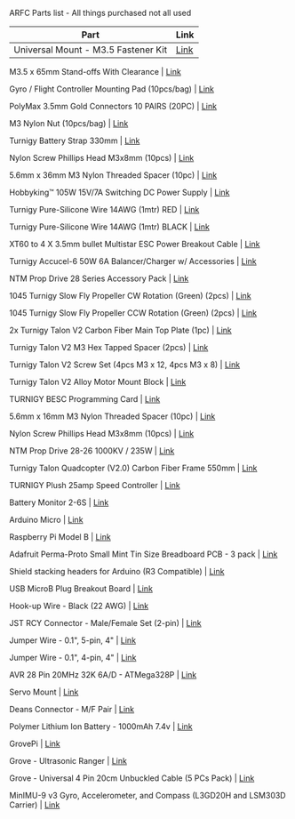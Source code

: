 ARFC Parts list - All things purchased not all used

Part | Link
-----|--------------
Universal Mount - M3.5 Fastener Kit   |    [Link](http://www.hobbyking.com/hobbyking/store/__26556__Universal_Mount_M3_5_Fastener_Kit.html)   

M3.5 x 65mm Stand-offs With Clearance   |     [Link](http://www.hobbyking.com/hobbyking/store/__26556__Universal_Mount_M3_5_Fastener_Kit.html)   

Gyro / Flight Controller Mounting Pad (10pcs/bag)   |    [Link](http://www.hobbyking.com/hobbyking/store/__15214__Gyro_Flight_Controller_Mounting_Pad_10pcs_bag_.html)   

PolyMax 3.5mm Gold Connectors 10 PAIRS (20PC)   |    [Link](http://www.hobbyking.com/hobbyking/store/__64348__PolyMax_3_5mm_Gold_Connectors_10_PAIRS_20PC_AR_Warehouse_.html)

M3 Nylon Nut (10pcs/bag)   |    [Link]( http://www.hobbyking.com/hobbyking/store/__37790__M3_Nylon_Nut_10pcs_bag_US_Warehouse_.html)

Turnigy Battery Strap 330mm    |    [Link](http://www.hobbyking.com/hobbyking/store/__37782__Turnigy_Battery_Strap_330mm_USA_Warehouse_.html)

Nylon Screw Phillips Head M3x8mm (10pcs)    |    [Link](http://www.hobbyking.com/hobbyking/store/__37787__Nylon_Screw_Phillips_Head_M3x8mm_10pcs_US_Warehouse_.html)

5.6mm x 36mm M3 Nylon Threaded Spacer (10pc)   |    [Link](http://www.hobbyking.com/hobbyking/store/__37803__5_6mm_x_36mm_M3_Nylon_Threaded_Spacer_10pc_US_Warehouse_.html)

Hobbyking™ 105W 15V/7A Switching DC Power Supply   |    [Link](http://www.hobbyking.com/hobbyking/store/__36904__Hobbyking_8482_105W_15V_7A_Switching_DC_Power_Supply_US_Warehouse_.html)   

Turnigy Pure-Silicone Wire 14AWG (1mtr) RED    |    [Link](http://www.hobbyking.com/hobbyking/store/__9678__Turnigy_Pure_Silicone_Wire_14AWG_1mtr_RED.html)    

Turnigy Pure-Silicone Wire 14AWG (1mtr) BLACK    |   [Link](http://www.hobbyking.com/hobbyking/store/__9679__Turnigy_Pure_Silicone_Wire_14AWG_1mtr_BLACK.html)   

XT60 to 4 X 3.5mm bullet Multistar ESC Power Breakout Cable   |   [Link](http://www.hobbyking.com/hobbyking/store/__25480__XT60_to_4_X_3_5mm_bullet_Multistar_ESC_Power_Breakout_Cable.html)    

Turnigy Accucel-6 50W 6A Balancer/Charger w/ Accessories   |    [Link](http://www.hobbyking.com/hobbyking/store/__7028__Turnigy_Accucel_6_50W_6A_Balancer_Charger_w_Accessories.html)   

NTM Prop Drive 28 Series Accessory Pack   |    [Link](http://www.hobbyking.com/hobbyking/store/__16719__NTM_Prop_Drive_28_Series_Accessory_Pack.html)   

1045 Turnigy Slow Fly Propeller CW Rotation (Green) (2pcs)   |   [Link](http://www.hobbyking.com/hobbyking/store/__55269__1045_Turnigy_Slow_Fly_Propeller_CW_Rotation_Green_2pcs_.html)   

1045 Turnigy Slow Fly Propeller CCW Rotation (Green) (2pcs)   |    [Link](http://www.hobbyking.com/hobbyking/store/__55270__1045_Turnigy_Slow_Fly_Propeller_CCW_Rotation_Green_2pcs_.html)   

2x Turnigy Talon V2 Carbon Fiber Main Top Plate (1pc)   |    [Link](http://www.hobbyking.com/hobbyking/store/__23017__Turnigy_Talon_V2_Carbon_Fiber_Main_Top_Plate_1pc_.html)   

Turnigy Talon V2 M3 Hex Tapped Spacer (2pcs)  |   [Link](http://www.hobbyking.com/hobbyking/store/__23015__Turnigy_Talon_V2_M3_Hex_Tapped_Spacer_2pcs_.html)   

Turnigy Talon V2 Screw Set (4pcs M3 x 12, 4pcs M3 x 8)    |    [Link](http://www.hobbyking.com/hobbyking/store/__23016__Turnigy_Talon_V2_Screw_Set_4pcs_M3_x_12_4pcs_M3_x_8_.html)   

Turnigy Talon V2 Alloy Motor Mount Block   |    [Link](http://www.hobbyking.com/hobbyking/store/__23014__Turnigy_Talon_V2_Alloy_Motor_Mount_Block.html)   

TURNIGY BESC Programming Card   |    [Link](http://www.hobbyking.com/hobbyking/store/__2169__TURNIGY_BESC_Programming_Card.html)   

5.6mm x 16mm M3 Nylon Threaded Spacer (10pc)   |   [Link](http://www.hobbyking.com/hobbyking/store/__29532__5_6mm_x_16mm_M3_Nylon_Threaded_Spacer_10pc_.html)    

Nylon Screw Phillips Head M3x8mm (10pcs)   |    [Link](http://www.hobbyking.com/hobbyking/store/__17847__Nylon_Screw_Phillips_Head_M3x8mm_10pcs_.html)   

NTM Prop Drive 28-26 1000KV / 235W    |    [Link](http://www.hobbyking.com/hobbyking/store/__21478__NTM_Prop_Drive_28_26_1000KV_235W.html)    

Turnigy Talon Quadcopter (V2.0) Carbon Fiber Frame 550mm  |   [Link](http://www.hobbyking.com/hobbyking/store/__22781__Turnigy_Talon_Quadcopter_V2_0_Carbon_Fiber_Frame_550mm.html)  

TURNIGY Plush 25amp Speed Controller    |   [Link](http://www.hobbyking.com/hobbyking/store/__2163__TURNIGY_Plush_25amp_Speed_Controller.html)    

Battery Monitor 2-6S   |   [Link](http://www.hobbyking.com/hobbyking/store/__6589__Battery_Monitor_2_6S.html)   

Arduino Micro  |   [Link](http://www.adafruit.com/products/1086 )   

Raspberry Pi Model B   |   [Link]( http://www.adafruit.com/products/998)   

Adafruit Perma-Proto Small Mint Tin Size Breadboard PCB - 3 pack   |  [Link](https://www.adafruit.com/product/1214 )    

Shield stacking headers for Arduino (R3 Compatible)   |   [Link](https://www.adafruit.com/product/85)    

USB MicroB Plug Breakout Board    |    [Link](https://www.sparkfun.com/products/10031)   

Hook-up Wire - Black (22 AWG)   |  [Link](https://www.sparkfun.com/products/8022 )   

JST RCY Connector - Male/Female Set (2-pin)    |   [Link](https://www.sparkfun.com/products/10501)   

Jumper Wire - 0.1", 5-pin, 4"   |    [Link](https://www.sparkfun.com/products/10365)   

Jumper Wire - 0.1", 4-pin, 4"   |  [Link](https://www.sparkfun.com/products/10364)   

AVR 28 Pin 20MHz 32K 6A/D - ATMega328P   |  [Link](https://www.sparkfun.com/products/9061)   

Servo Mount    |   [Link](https://www.sparkfun.com/products/11277)   

Deans Connector - M/F Pair    |   [Link](https://www.sparkfun.com/products/11864)  

Polymer Lithium Ion Battery - 1000mAh 7.4v   |   [Link](https://www.sparkfun.com/products/11855)  

GrovePi   |  [Link](http://www.seeedstudio.com/depot/GrovePi-p-1672.html)  

Grove - Ultrasonic Ranger   |   [Link](http://www.seeedstudio.com/depot/Grove-Ultrasonic-Ranger-p-960.html)   

Grove - Universal 4 Pin 20cm Unbuckled Cable (5 PCs Pack)    |   [Link](http://www.seeedstudio.com/depot/Grove-Universal-4-Pin-20cm-Unbuckled-Cable-5-PCs-Pack-p-749.html)  

MinIMU-9 v3 Gyro, Accelerometer, and Compass (L3GD20H and LSM303D Carrier)  |   [Link](http://www.pololu.com/product/2468)  


